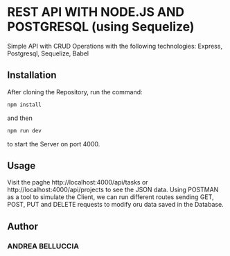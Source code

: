 # REST API WITH NODE.JS AND POSTGRESQL (using Sequelize)

Simple API with CRUD Operations with the following technologies: Express, Postgresql, Sequelize, Babel

## Installation

After cloning the Repository, run the command:

```bash
npm install
```

and then

```bash
npm run dev
```

to start the Server on port 4000.

## Usage

Visit the paghe http://localhost:4000/api/tasks or http://localhost:4000/api/projects to see the JSON data.
Using POSTMAN as a tool to simulate the Client, we can run different routes sending GET, POST, PUT and DELETE requests to modify oru data saved in the Database.

## Author

### ANDREA BELLUCCIA
